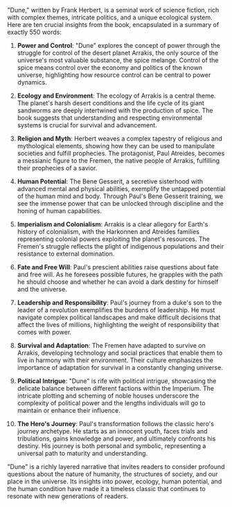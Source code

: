 "Dune," written by Frank Herbert, is a seminal work of science fiction, rich with complex themes, intricate politics, and a unique ecological system. Here are ten crucial insights from the book, encapsulated in a summary of exactly 550 words:

1. **Power and Control**: "Dune" explores the concept of power through the struggle for control of the desert planet Arrakis, the only source of the universe's most valuable substance, the spice melange. Control of the spice means control over the economy and politics of the known universe, highlighting how resource control can be central to power dynamics.

2. **Ecology and Environment**: The ecology of Arrakis is a central theme. The planet's harsh desert conditions and the life cycle of its giant sandworms are deeply intertwined with the production of spice. The book suggests that understanding and respecting environmental systems is crucial for survival and advancement.

3. **Religion and Myth**: Herbert weaves a complex tapestry of religious and mythological elements, showing how they can be used to manipulate societies and fulfill prophecies. The protagonist, Paul Atreides, becomes a messianic figure to the Fremen, the native people of Arrakis, fulfilling their prophecies of a savior.

4. **Human Potential**: The Bene Gesserit, a secretive sisterhood with advanced mental and physical abilities, exemplify the untapped potential of the human mind and body. Through Paul's Bene Gesserit training, we see the immense power that can be unlocked through discipline and the honing of human capabilities.

5. **Imperialism and Colonialism**: Arrakis is a clear allegory for Earth's history of colonialism, with the Harkonnen and Atreides families representing colonial powers exploiting the planet's resources. The Fremen's struggle reflects the plight of indigenous populations and their resistance to external domination.

6. **Fate and Free Will**: Paul's prescient abilities raise questions about fate and free will. As he foresees possible futures, he grapples with the path he should choose and whether he can avoid a dark destiny for himself and the universe.

7. **Leadership and Responsibility**: Paul's journey from a duke's son to the leader of a revolution exemplifies the burdens of leadership. He must navigate complex political landscapes and make difficult decisions that affect the lives of millions, highlighting the weight of responsibility that comes with power.

8. **Survival and Adaptation**: The Fremen have adapted to survive on Arrakis, developing technology and social practices that enable them to live in harmony with their environment. Their culture emphasizes the importance of adaptation for survival in a constantly changing universe.

9. **Political Intrigue**: "Dune" is rife with political intrigue, showcasing the delicate balance between different factions within the Imperium. The intricate plotting and scheming of noble houses underscore the complexity of political power and the lengths individuals will go to maintain or enhance their influence.

10. **The Hero's Journey**: Paul's transformation follows the classic hero's journey archetype. He starts as an innocent youth, faces trials and tribulations, gains knowledge and power, and ultimately confronts his destiny. His journey is both personal and symbolic, representing a universal path to maturity and understanding.

"Dune" is a richly layered narrative that invites readers to consider profound questions about the nature of humanity, the structures of society, and our place in the universe. Its insights into power, ecology, human potential, and the human condition have made it a timeless classic that continues to resonate with new generations of readers.